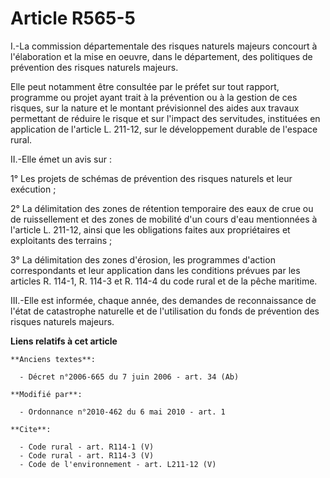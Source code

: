 # Article R565-5

I.-La commission départementale des risques naturels majeurs concourt à l'élaboration et la mise en oeuvre, dans le
département, des politiques de prévention des risques naturels majeurs. 

Elle peut notamment être consultée par le préfet sur tout rapport, programme ou projet ayant trait à la prévention ou à la
gestion de ces risques, sur la nature et le montant prévisionnel des aides aux travaux permettant de réduire le risque et sur
l'impact des servitudes, instituées en application de l'article L. 211-12, sur le développement durable de l'espace rural. 

II.-Elle émet un avis sur : 

1° Les projets de schémas de prévention des risques naturels et leur exécution ; 

2° La délimitation des zones de rétention temporaire des eaux de crue ou de ruissellement et des zones de mobilité d'un cours
d'eau mentionnées à l'article L. 211-12, ainsi que les obligations faites aux propriétaires et exploitants des terrains ; 

3° La délimitation des zones d'érosion, les programmes d'action correspondants et leur application dans les conditions
prévues par les articles R. 114-1, R. 114-3 et R. 114-4 du code rural et de la pêche maritime. 

III.-Elle est informée, chaque année, des demandes de reconnaissance de l'état de catastrophe naturelle et de l'utilisation
du fonds de prévention des risques naturels majeurs.

**Liens relatifs à cet article**

	**Anciens textes**:

	  - Décret n°2006-665 du 7 juin 2006 - art. 34 (Ab)

	**Modifié par**:

	  - Ordonnance n°2010-462 du 6 mai 2010 - art. 1

	**Cite**:

	  - Code rural - art. R114-1 (V)
	  - Code rural - art. R114-3 (V)
	  - Code de l'environnement - art. L211-12 (V)
